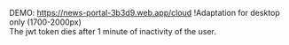 DEMO: https://news-portal-3b3d9.web.app/cloud
!Adaptation for desktop only (1700-2000px)
<br>
The jwt token dies after 1 minute of inactivity of the user.
